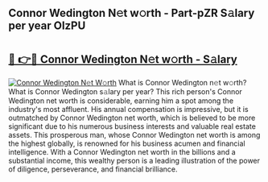 ## Connor Wedington N𝚎t w𝚘rth - Part-pZR S𝚊lary per year OIzPU

# <h2><a href="http://gc3n7t.nevu.top/?p=Connor+Wedington">🔗 👉🔴 Connor Wedington N𝚎t w𝚘rth - S𝚊lary</a></h2>

[![Connor Wedington N𝚎t W𝚘rth](https://i.imgur.com/Oavwk0R.jpeg)](http://gc3n7t.nevu.top/?p=Connor+Wedington)
What is Connor Wedington n𝚎t w𝚘rth? What is Connor Wedington s𝚊lary per year?
This rich person's Connor Wedington net worth is considerable, earning him a spot among the industry's most affluent. His annual compensation is impressive, but it is outmatched by Connor Wedington net worth, which is believed to be more significant due to his numerous business interests and valuable real estate assets. This prosperous man, whose Connor Wedington net worth is among the highest globally, is renowned for his business acumen and financial intelligence. With a Connor Wedington net worth in the billions and a substantial income, this wealthy person is a leading illustration of the power of diligence, perseverance, and financial brilliance.
